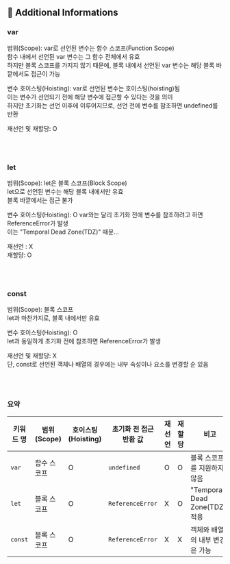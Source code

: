 ## 🧐 Additional Informations

### var

범위(Scope): var로 선언된 변수는 함수 스코프(Function Scope) <br />
함수 내에서 선언된 var 변수는 그 함수 전체에서 유효 <br />
하지만 블록 스코프를 가지지 않기 때문에, 블록 내에서 선언된 var 변수는 해당 블록 바깥에서도 접근이 가능 <br />

변수 호이스팅(Hoisting): var로 선언된 변수는 호이스팅(hoisting)됨 <br />
이는 변수가 선언되기 전에 해당 변수에 접근할 수 있다는 것을 의미 <br />
하지만 초기화는 선언 이후에 이루어지므로, 선언 전에 변수를 참조하면 undefined를 반환

재선언 및 재할당: O

<br />
<br />

### let

범위(Scope): let은 블록 스코프(Block Scope) <br />
let으로 선언된 변수는 해당 블록 내에서만 유효 <br />
블록 바깥에서는 접근 불가 <br />

변수 호이스팅(Hoisting): O
var와는 달리 초기화 전에 변수를 참조하려고 하면 ReferenceError가 발생 <br />
이는 "Temporal Dead Zone(TDZ)" 때문... <br />

재선언 : X <br />
재할당: O <br />

<br />
<br />

### const

범위(Scope): 블록 스코프 <br />
let과 마찬가지로, 블록 내에서만 유효

변수 호이스팅(Hoisting): O <br />
let과 동일하게 초기화 전에 참조하면 ReferenceError가 발생

재선언 및 재할당: X <br />
단, const로 선언된 객체나 배열의 경우에는 내부 속성이나 요소를 변경할 순 있음

<br />
<br />

### 요약

<table>
  <thead>
    <tr>
      <th>키워드 명</th>
      <th>범위(Scope)</th>
      <th>호이스팅(Hoisting)</th>
      <th>초기화 전 접근 반환 값</th>
      <th>재선언</th>
      <th>재할당</th>
      <th>비고</th>
    </tr>
  </thead>
  <tbody>
    <tr>
      <td><code>var</code></td>
      <td>함수 스코프</td>
      <td>O</td>
      <td><code>undefined</code></td>
      <td>O</td>
      <td>O</td>
      <td>블록 스코프를 지원하지 않음</td>
    </tr>
    <tr>
      <td><code>let</code></td>
      <td>블록 스코프</td>
      <td>O</td>
      <td><code>ReferenceError</code></td>
      <td>X</td>
      <td>O</td>
      <td>"Temporal Dead Zone(TDZ)" 적용</td>
    </tr>
    <tr>
      <td><code>const</code></td>
      <td>블록 스코프</td>
      <td>O</td>
      <td><code>ReferenceError</code></td>
      <td>X</td>
      <td>X</td>
      <td>객체와 배열의 내부 변경은 가능</td>
    </tr>
  </tbody>
</table>
